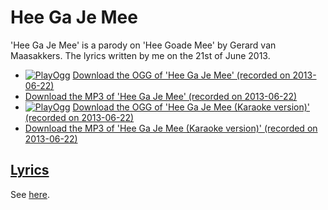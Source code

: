 # Hee Ga Je Mee

'Hee Ga Je Mee' is a parody on 'Hee Goade Mee' by
Gerard van Maasakkers. The lyrics written by me on the 21st of June
2013.

- [![PlayOgg](http://static.fsf.org/playogg/Play_ogg_80x15.png "I support PlayOgg!")](http://playogg.org) [Download the OGG of 'Hee Ga Je Mee' (recorded on 2013-06-22)](http://www.richelbilderbeek.nl/CD07_HeeGaJeMee20130622.ogg)
- [Download the MP3 of 'Hee Ga Je Mee' (recorded on 2013-06-22)](http://www.richelbilderbeek.nl/CD07_HeeGaJeMee20130622.mp3)
- [![PlayOgg](http://static.fsf.org/playogg/Play_ogg_80x15.png "I support PlayOgg!")](http://playogg.org) [Download the OGG of 'Hee Ga Je Mee (Karaoke version)' (recorded on 2013-06-22)](http://www.richelbilderbeek.nl/CD07_HeeGaJeMee20130622Karaoke.ogg)
- [Download the MP3 of 'Hee Ga Je Mee (Karaoke version)' (recorded on 2013-06-22)](http://www.richelbilderbeek.nl/CD07_HeeGaJeMee20130622Karaoke.mp3)

## [Lyrics](58_hee_ga_je_mee.txt)

See [here](58_hee_ga_je_mee.txt).
